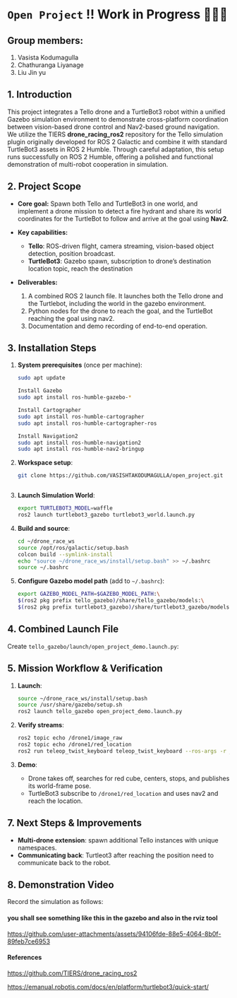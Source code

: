 



# `Open Project`  ‼️ Work in Progress 👨‍🔧👷

## Group members: 
1) Vasista Kodumagulla
2) Chathuranga Liyanage 
3) Liu Jin yu

## 1. Introduction

This project integrates a Tello drone and a TurtleBot3 robot within a unified Gazebo simulation environment to demonstrate cross-platform coordination between vision-based drone control and Nav2-based ground navigation. We utilize the TIERS **drone_racing_ros2** repository for the Tello simulation plugin originally developed for ROS 2 Galactic and combine it with standard TurtleBot3 assets in ROS 2 Humble. Through careful adaptation, this setup runs successfully on ROS 2 Humble, offering a polished and functional demonstration of multi-robot cooperation in simulation.

## 2. Project Scope

* **Core goal:** Spawn both Tello and TurtleBot3 in one world, and implement a drone mission to detect a fire hydrant and share its world coordinates for the TurtleBot to follow and arrive at the goal using **Nav2**.
* **Key capabilities:**

  * **Tello**: ROS-driven flight, camera streaming, vision-based object detection, position broadcast.
  * **TurtleBot3**: Gazebo spawn, subscription to drone’s destination location topic, reach the destination
* **Deliverables:**

  1. A combined ROS 2 launch file. It launches both the Tello drone and the Turtlebot, including the world in the gazebo environment. 
  2. Python nodes for the drone to reach the goal, and the TurtleBot reaching the goal using nav2.
  3. Documentation and demo recording of end-to-end operation.

## 3. Installation Steps

1. **System prerequisites** (once per machine):

   ```bash
   sudo apt update
   
   Install Gazebo
   sudo apt install ros-humble-gazebo-*

   Install Cartographer
   sudo apt install ros-humble-cartographer
   sudo apt install ros-humble-cartographer-ros

   Install Navigation2
   sudo apt install ros-humble-navigation2
   sudo apt install ros-humble-nav2-bringup
   ```
2. **Workspace setup**:

   ```bash
   git clone https://github.com/VASISHTAKODUMAGULLA/open_project.git
   ```
   
     ```
3. **Launch Simulation World**:

   ```bash
   export TURTLEBOT3_MODEL=waffle
   ros2 launch turtlebot3_gazebo turtlebot3_world.launch.py
   ```
4. **Build and source**:

   ```bash
   cd ~/drone_race_ws
   source /opt/ros/galactic/setup.bash
   colcon build --symlink-install
   echo "source ~/drone_race_ws/install/setup.bash" >> ~/.bashrc
   source ~/.bashrc
   ```
5. **Configure Gazebo model path** (add to `~/.bashrc`):

   ```bash
   export GAZEBO_MODEL_PATH=$GAZEBO_MODEL_PATH:\
   $(ros2 pkg prefix tello_gazebo)/share/tello_gazebo/models:\
   $(ros2 pkg prefix turtlebot3_gazebo)/share/turtlebot3_gazebo/models
   ```

## 4. Combined Launch File

Create `tello_gazebo/launch/open_project_demo.launch.py`:


## 5. Mission Workflow & Verification

1. **Launch**:

   ```bash
   source ~/drone_race_ws/install/setup.bash
   source /usr/share/gazebo/setup.sh
   ros2 launch tello_gazebo open_project_demo.launch.py
   ```
2. **Verify streams**:

   ```bash
   ros2 topic echo /drone1/image_raw
   ros2 topic echo /drone1/red_location
   ros2 run teleop_twist_keyboard teleop_twist_keyboard --ros-args -r __ns:=/turtlebot
   ```
3. **Demo**:

   * Drone takes off, searches for red cube, centers, stops, and publishes its world-frame pose.
   * TurtleBot3 subscribe to `/drone1/red_location` and uses nav2 and reach the location. 

## 7. Next Steps & Improvements

* **Multi-drone extension**: spawn additional Tello instances with unique namespaces.
* **Communicating back**: Turtleot3 after reaching the position need to communicate back to the robot. 

## 8. Demonstration Video

Record the simulation as follows:



#### you shall see something like this in the gazebo and also in the rviz tool


https://github.com/user-attachments/assets/94106fde-88e5-4064-8b0f-89feb7ce6953


    

#### References
https://github.com/TIERS/drone_racing_ros2

https://emanual.robotis.com/docs/en/platform/turtlebot3/quick-start/







